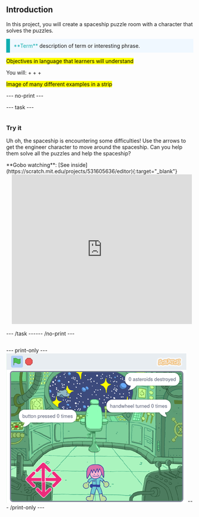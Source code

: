 ## Introduction

In this project, you will create a spaceship puzzle room with a character that solves the puzzles.

<p style="border-left: solid; border-width:10px; border-color: #0faeb0; background-color: aliceblue; padding: 10px;">
<span style="color: #0faeb0">**Term**</span> description of term or interesting phrase.
</p>

<mark>Objectives in language that learners will understand</mark>

You will:
+ 
+ 
+

<mark>Image of many different examples in a strip</mark>

--- no-print ---

--- task ---

<div style="display: flex; flex-wrap: wrap">
<div style="flex-basis: 175px; flex-grow: 1">  

### Try it 

Uh oh, the spaceship is encountering some difficulties! Use the arrows to get the engineer character to move around the spaceship. Can you help them solve all the puzzles and help the spaceship?

</div>
<div>
**Gobo watching**: [See inside](https://scratch.mit.edu/projects/531605636/editor){:target="_blank"}
<div class="scratch-preview" style="margin-left: 15px;">
  <iframe allowtransparency="true" width="485" height="402" src="https://scratch.mit.edu/projects/embed/531605636/?autostart=false" frameborder="0"></iframe>
</div>

</div>

--- /task ---

--- /no-print ---

--- print-only ---
![Completed project](images/showcase_static.png)
--- /print-only ---


